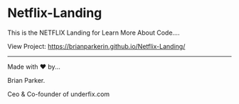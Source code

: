 # Netflix-Landing


This is the NETFLIX Landing for Learn More About Code....

View Project: https://brianparkerin.github.io/Netflix-Landing/


------------------------------------------------------------------------------------------------------------------------------------------






Made with ❤ by...

Brian Parker.

Ceo & Co-founder of underfix.com
